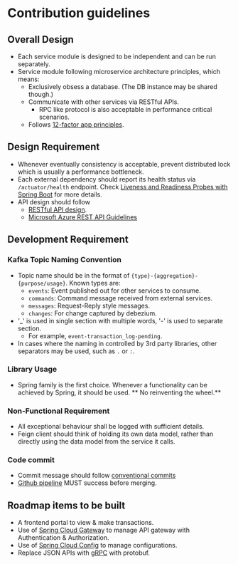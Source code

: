 # Contribution guidelines

## Overall Design

* Each service module is designed to be independent and can be run separately.
* Service module following microservice architecture principles, which means:
  * Exclusively obsess a database. (The DB instance may be shared though.)
  * Communicate with other services via RESTful APIs.
    * RPC like protocol is also acceptable in performance critical scenarios.
  * Follows [12-factor app principles](https://12factor.net/).

## Design Requirement

* Whenever eventually consistency is acceptable, prevent distributed lock which is usually a performance bottleneck.
* Each external dependency should report its health status via `/actuator/health` endpoint. 
  Check [Liveness and Readiness Probes with Spring Boot](https://spring.io/blog/2020/03/25/liveness-and-readiness-probes-with-spring-boot) for more details.
* API design should follow
  * [RESTful API design](https://restfulapi.net/).
  * [Microsoft Azure REST API Guidelines](https://github.com/microsoft/api-guidelines/blob/vNext/azure/Guidelines.md)

## Development Requirement

### Kafka Topic Naming Convention

* Topic name should be in the format of `{type}-{aggregation}-{purpose/usage}`. Known types are:
  * `events`: Event published out for other services to consume.
  * `commands`: Command message received from external services.
  * `messages`: Request-Reply style messages.
  * `changes`: For change captured by debezium.
* '_' is used in single section with multiple words, '-' is used to separate section.
  * For example, `event-transaction_log-pending`.
* In cases where the naming in controlled by 3rd party libraries, other separators may be used, such as `.` or `:`.

### Library Usage

* Spring family is the first choice. Whenever a functionality can be achieved by Spring, it should be used. ** No reinventing the wheel.**

### Non-Functional Requirement

* All exceptional behaviour shall be logged with sufficient details.
* Feign client should think of holding its own data model, rather than directly using the data model from the service it calls.

### Code commit

* Commit message should follow [conventional commits](https://www.conventionalcommits.org/en/v1.0.0/)
* [Github pipeline](https://github.com/hugogu/rt-balance/actions) MUST success before merging.

## Roadmap items to be built

* A frontend portal to view & make transactions.
* Use of [Spring Cloud Gateway](https://spring.io/projects/spring-cloud-gateway) to manage API gateway with Authentication & Authorization.
* Use of [Spring Cloud Config](https://spring.io/projects/spring-cloud-config) to manage configurations.
* Replace JSON APIs with [gRPC](https://grpc.io/) with protobuf.

